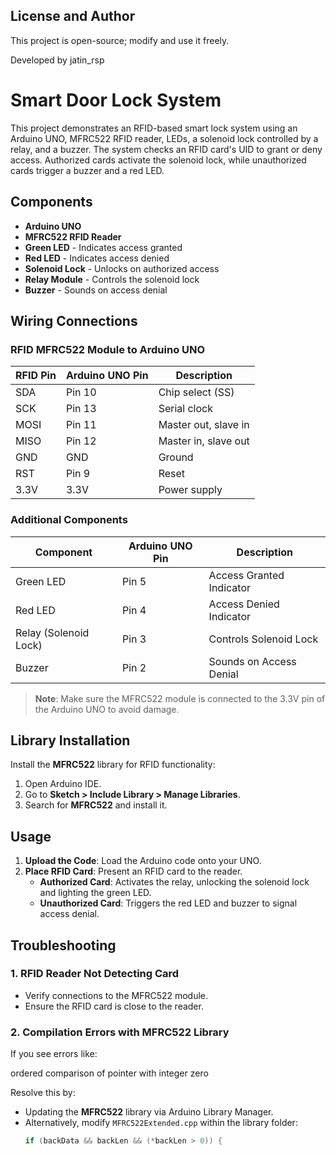 ## License and Author

This project is open-source; modify and use it freely.

Developed by jatin_rsp

# Smart Door Lock System

This project demonstrates an RFID-based smart lock system using an Arduino UNO, MFRC522 RFID reader, LEDs, a solenoid lock controlled by a relay, and a buzzer. The system checks an RFID card's UID to grant or deny access. Authorized cards activate the solenoid lock, while unauthorized cards trigger a buzzer and a red LED.

## Components

- **Arduino UNO**
- **MFRC522 RFID Reader**
- **Green LED** - Indicates access granted
- **Red LED** - Indicates access denied
- **Solenoid Lock** - Unlocks on authorized access
- **Relay Module** - Controls the solenoid lock
- **Buzzer** - Sounds on access denial

## Wiring Connections

### RFID MFRC522 Module to Arduino UNO

| RFID Pin | Arduino UNO Pin | Description         |
|----------|------------------|---------------------|
| SDA      | Pin 10          | Chip select (SS)    |
| SCK      | Pin 13          | Serial clock        |
| MOSI     | Pin 11          | Master out, slave in|
| MISO     | Pin 12          | Master in, slave out|
| GND      | GND             | Ground              |
| RST      | Pin 9           | Reset               |
| 3.3V     | 3.3V            | Power supply        |

### Additional Components

| Component     | Arduino UNO Pin | Description               |
|---------------|-----------------|---------------------------|
| Green LED     | Pin 5           | Access Granted Indicator  |
| Red LED       | Pin 4           | Access Denied Indicator   |
| Relay (Solenoid Lock) | Pin 3    | Controls Solenoid Lock    |
| Buzzer        | Pin 2           | Sounds on Access Denial   |

> **Note**: Make sure the MFRC522 module is connected to the 3.3V pin of the Arduino UNO to avoid damage.

## Library Installation

Install the **MFRC522** library for RFID functionality:

1. Open Arduino IDE.
2. Go to **Sketch > Include Library > Manage Libraries**.
3. Search for **MFRC522** and install it.

## Usage

1. **Upload the Code**: Load the Arduino code onto your UNO.
2. **Place RFID Card**: Present an RFID card to the reader.
   - **Authorized Card**: Activates the relay, unlocking the solenoid lock and lighting the green LED.
   - **Unauthorized Card**: Triggers the red LED and buzzer to signal access denial.

## Troubleshooting

### 1. RFID Reader Not Detecting Card
   - Verify connections to the MFRC522 module.
   - Ensure the RFID card is close to the reader.

### 2. Compilation Errors with MFRC522 Library

If you see errors like:

ordered comparison of pointer with integer zero

Resolve this by:
- Updating the **MFRC522** library via Arduino Library Manager.
- Alternatively, modify `MFRC522Extended.cpp` within the library folder:
  ```cpp
  if (backData && backLen && (*backLen > 0)) {
